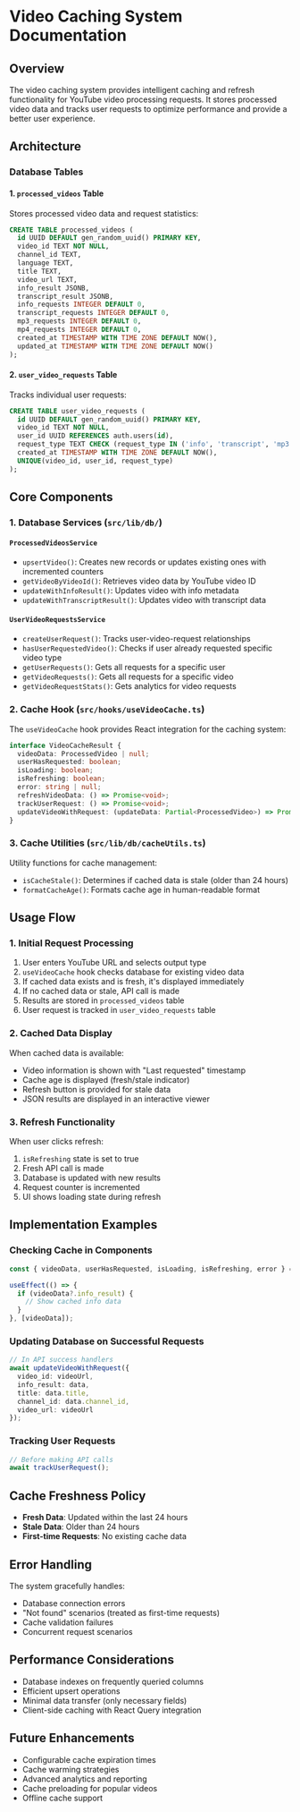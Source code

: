 # Video Caching System Documentation

## Overview

The video caching system provides intelligent caching and refresh functionality for YouTube video processing requests. It stores processed video data and tracks user requests to optimize performance and provide a better user experience.

## Architecture

### Database Tables

#### 1. `processed_videos` Table
Stores processed video data and request statistics:

```sql
CREATE TABLE processed_videos (
  id UUID DEFAULT gen_random_uuid() PRIMARY KEY,
  video_id TEXT NOT NULL,
  channel_id TEXT,
  language TEXT,
  title TEXT,
  video_url TEXT,
  info_result JSONB,
  transcript_result JSONB,
  info_requests INTEGER DEFAULT 0,
  transcript_requests INTEGER DEFAULT 0,
  mp3_requests INTEGER DEFAULT 0,
  mp4_requests INTEGER DEFAULT 0,
  created_at TIMESTAMP WITH TIME ZONE DEFAULT NOW(),
  updated_at TIMESTAMP WITH TIME ZONE DEFAULT NOW()
);
```

#### 2. `user_video_requests` Table
Tracks individual user requests:

```sql
CREATE TABLE user_video_requests (
  id UUID DEFAULT gen_random_uuid() PRIMARY KEY,
  video_id TEXT NOT NULL,
  user_id UUID REFERENCES auth.users(id),
  request_type TEXT CHECK (request_type IN ('info', 'transcript', 'mp3', 'mp4')),
  created_at TIMESTAMP WITH TIME ZONE DEFAULT NOW(),
  UNIQUE(video_id, user_id, request_type)
);
```

## Core Components

### 1. Database Services (`src/lib/db/`)

#### `ProcessedVideosService`
- `upsertVideo()`: Creates new records or updates existing ones with incremented counters
- `getVideoByVideoId()`: Retrieves video data by YouTube video ID
- `updateWithInfoResult()`: Updates video with info metadata
- `updateWithTranscriptResult()`: Updates video with transcript data

#### `UserVideoRequestsService`
- `createUserRequest()`: Tracks user-video-request relationships
- `hasUserRequestedVideo()`: Checks if user already requested specific video type
- `getUserRequests()`: Gets all requests for a specific user
- `getVideoRequests()`: Gets all requests for a specific video
- `getVideoRequestStats()`: Gets analytics for video requests

### 2. Cache Hook (`src/hooks/useVideoCache.ts`)

The `useVideoCache` hook provides React integration for the caching system:

```typescript
interface VideoCacheResult {
  videoData: ProcessedVideo | null;
  userHasRequested: boolean;
  isLoading: boolean;
  isRefreshing: boolean;
  error: string | null;
  refreshVideoData: () => Promise<void>;
  trackUserRequest: () => Promise<void>;
  updateVideoWithRequest: (updateData: Partial<ProcessedVideo>) => Promise<void>;
}
```

### 3. Cache Utilities (`src/lib/db/cacheUtils.ts`)

Utility functions for cache management:

- `isCacheStale()`: Determines if cached data is stale (older than 24 hours)
- `formatCacheAge()`: Formats cache age in human-readable format

## Usage Flow

### 1. Initial Request Processing

1. User enters YouTube URL and selects output type
2. `useVideoCache` hook checks database for existing video data
3. If cached data exists and is fresh, it's displayed immediately
4. If no cached data or stale, API call is made
5. Results are stored in `processed_videos` table
6. User request is tracked in `user_video_requests` table

### 2. Cached Data Display

When cached data is available:
- Video information is shown with "Last requested" timestamp
- Cache age is displayed (fresh/stale indicator)
- Refresh button is provided for stale data
- JSON results are displayed in an interactive viewer

### 3. Refresh Functionality

When user clicks refresh:
1. `isRefreshing` state is set to true
2. Fresh API call is made
3. Database is updated with new results
4. Request counter is incremented
5. UI shows loading state during refresh

## Implementation Examples

### Checking Cache in Components

```typescript
const { videoData, userHasRequested, isLoading, isRefreshing, error } = useVideoCache(url, requestType);

useEffect(() => {
  if (videoData?.info_result) {
    // Show cached info data
  }
}, [videoData]);
```

### Updating Database on Successful Requests

```typescript
// In API success handlers
await updateVideoWithRequest({
  video_id: videoUrl,
  info_result: data,
  title: data.title,
  channel_id: data.channel_id,
  video_url: videoUrl
});
```

### Tracking User Requests

```typescript
// Before making API calls
await trackUserRequest();
```

## Cache Freshness Policy

- **Fresh Data**: Updated within the last 24 hours
- **Stale Data**: Older than 24 hours
- **First-time Requests**: No existing cache data

## Error Handling

The system gracefully handles:
- Database connection errors
- "Not found" scenarios (treated as first-time requests)
- Cache validation failures
- Concurrent request scenarios

## Performance Considerations

- Database indexes on frequently queried columns
- Efficient upsert operations
- Minimal data transfer (only necessary fields)
- Client-side caching with React Query integration

## Future Enhancements

- Configurable cache expiration times
- Cache warming strategies
- Advanced analytics and reporting
- Cache preloading for popular videos
- Offline cache support
